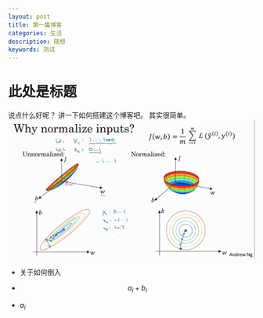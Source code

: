 ```yaml
---
layout: post
title: 第一篇博客
categories: 生活
description: 随想
keywords: 测试
---
```

# 此处是标题
说点什么好呢？
讲一下如何搭建这个博客吧。
其实很简单。
![](../images/blog/image-20200208111327052.png)





* 关于如何倒入

* $$
  a_i+b_i
  $$

* $a_i$

  
